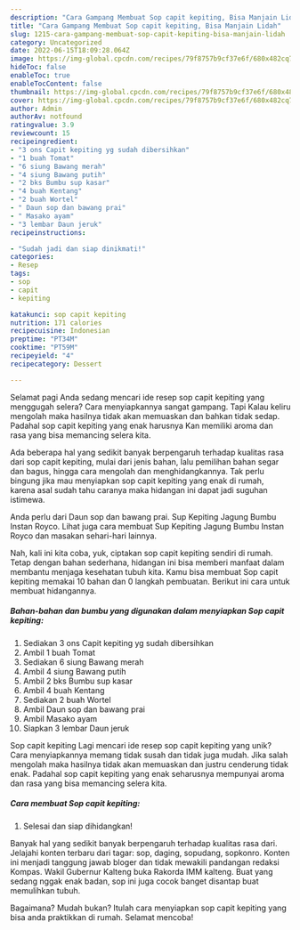 ```yaml
---
description: "Cara Gampang Membuat Sop capit kepiting, Bisa Manjain Lidah"
title: "Cara Gampang Membuat Sop capit kepiting, Bisa Manjain Lidah"
slug: 1215-cara-gampang-membuat-sop-capit-kepiting-bisa-manjain-lidah
category: Uncategorized
date: 2022-06-15T18:09:28.064Z
image: https://img-global.cpcdn.com/recipes/79f8757b9cf37e6f/680x482cq70/sop-capit-kepiting-foto-resep-utama.jpg
hideToc: false
enableToc: true
enableTocContent: false
thumbnail: https://img-global.cpcdn.com/recipes/79f8757b9cf37e6f/680x482cq70/sop-capit-kepiting-foto-resep-utama.jpg
cover: https://img-global.cpcdn.com/recipes/79f8757b9cf37e6f/680x482cq70/sop-capit-kepiting-foto-resep-utama.jpg
author: Admin
authorAv: notfound
ratingvalue: 3.9
reviewcount: 15
recipeingredient:
- "3 ons Capit kepiting yg sudah dibersihkan"
- "1 buah Tomat"
- "6 siung Bawang merah"
- "4 siung Bawang putih"
- "2 bks Bumbu sup kasar"
- "4 buah Kentang"
- "2 buah Wortel"
- " Daun sop dan bawang prai"
- " Masako ayam"
- "3 lembar Daun jeruk"
recipeinstructions:

- "Sudah jadi dan siap dinikmati!"
categories:
- Resep
tags:
- sop
- capit
- kepiting

katakunci: sop capit kepiting 
nutrition: 171 calories
recipecuisine: Indonesian
preptime: "PT34M"
cooktime: "PT59M"
recipeyield: "4"
recipecategory: Dessert

---
```



Selamat pagi Anda sedang mencari ide resep sop capit kepiting yang menggugah selera? Cara menyiapkannya sangat gampang. Tapi Kalau keliru mengolah maka hasilnya tidak akan memuaskan dan bahkan tidak sedap. Padahal sop capit kepiting yang enak harusnya Kan memiliki aroma dan rasa yang bisa memancing selera kita.


Ada beberapa hal yang sedikit banyak berpengaruh terhadap kualitas rasa dari sop capit kepiting, mulai dari jenis bahan, lalu pemilihan bahan segar dan bagus, hingga cara mengolah dan menghidangkannya. Tak perlu bingung jika mau menyiapkan sop capit kepiting yang enak di rumah, karena asal sudah tahu caranya maka hidangan ini dapat jadi suguhan istimewa.

Anda perlu dari Daun sop dan bawang prai. Sup Kepiting Jagung Bumbu Instan Royco. Lihat juga cara membuat Sup Kepiting Jagung Bumbu Instan Royco dan masakan sehari-hari lainnya.


Nah, kali ini kita coba, yuk, ciptakan sop capit kepiting sendiri di rumah. Tetap dengan bahan sederhana, hidangan ini bisa memberi manfaat dalam membantu menjaga kesehatan tubuh kita. Kamu bisa membuat Sop capit kepiting memakai 10 bahan dan 0 langkah pembuatan. Berikut ini cara untuk membuat hidangannya.

<!--inarticleads1-->

##### Bahan-bahan dan bumbu yang digunakan dalam menyiapkan Sop capit kepiting:

1. Sediakan 3 ons Capit kepiting yg sudah dibersihkan
1. Ambil 1 buah Tomat
1. Sediakan 6 siung Bawang merah
1. Ambil 4 siung Bawang putih
1. Ambil 2 bks Bumbu sup kasar
1. Ambil 4 buah Kentang
1. Sediakan 2 buah Wortel
1. Ambil  Daun sop dan bawang prai
1. Ambil  Masako ayam
1. Siapkan 3 lembar Daun jeruk


Sop capit kepiting Lagi mencari ide resep sop capit kepiting yang unik? Cara menyiapkannya memang tidak susah dan tidak juga mudah. Jika salah mengolah maka hasilnya tidak akan memuaskan dan justru cenderung tidak enak. Padahal sop capit kepiting yang enak seharusnya mempunyai aroma dan rasa yang bisa memancing selera kita. 

<!--inarticleads2-->

##### Cara membuat Sop capit kepiting:


1. Selesai dan siap dihidangkan!

Banyak hal yang sedikit banyak berpengaruh terhadap kualitas rasa dari. Jelajahi konten terbaru dari tagar: sop, daging, sopudang, sopkonro. Konten ini menjadi tanggung jawab bloger dan tidak mewakili pandangan redaksi Kompas. Wakil Gubernur Kalteng buka Rakorda IMM kalteng. Buat yang sedang nggak enak badan, sop ini juga cocok banget disantap buat memulihkan tubuh. 

Bagaimana? Mudah bukan? Itulah cara menyiapkan sop capit kepiting yang bisa anda praktikkan di rumah. Selamat mencoba!
